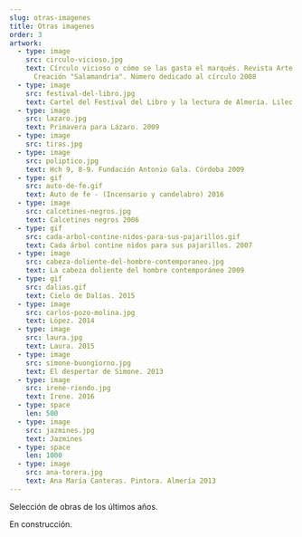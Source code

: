 ```yaml
---
slug: otras-imagenes
title: Otras imagenes
order: 3
artwork:
  - type: image
    src: circulo-vicioso.jpg
    text: Círculo vicioso o cómo se las gasta el marqués. Revista Arte y
      Creación "Salamandria". Número dedicado al círculo 2008
  - type: image
    src: festival-del-libro.jpg
    text: Cartel del Festival del Libro y la lectura de Almería. Lilec 2007
  - type: image
    src: lazaro.jpg
    text: Primavera para Lázaro. 2009
  - type: image
    src: tiras.jpg
  - type: image
    src: poliptico.jpg
    text: Hch 9, 8-9. Fundación Antonio Gala. Córdoba 2009
  - type: gif
    src: auto-de-fe.gif
    text: Auto de fe - (Incensario y candelabro) 2016
  - type: image
    src: calcetines-negros.jpg
    text: Calcetines negros 2006
  - type: gif
    src: cada-arbol-contine-nidos-para-sus-pajarillos.gif
    text: Cada árbol contine nidos para sus pajarillos. 2007
  - type: image
    src: cabeza-doliente-del-hombre-contemporaneo.jpg
    text: La cabeza doliente del hombre contemporáneo 2009
  - type: gif
    src: dalias.gif
    text: Cielo de Dalías. 2015
  - type: image
    src: carlos-pozo-molina.jpg
    text: Löpez. 2014
  - type: image
    src: laura.jpg
    text: Laura. 2015
  - type: image
    src: simone-buongiorno.jpg
    text: El despertar de Simone. 2013
  - type: image
    src: irene-riendo.jpg
    text: Irene. 2016
  - type: space
    len: 500
  - type: image
    src: jazmines.jpg
    text: Jazmines
  - type: space
    len: 1000
  - type: image
    src: ana-torera.jpg
    text: Ana María Canteras. Pintora. Almería 2013
---
```


Selección de obras de los últimos años.

En construcción.
